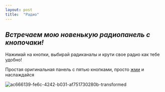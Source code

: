 ```yaml
---
layout: post
title:  "Радио"
---
```

## *Встречаем мою новенькую радиопанель с кнопочаки!*

Нажимай на кнопки, выбирай радиканалы и крути свое радио как тебе удобно!

Простая оригинальная панель с пятью кнопками, просто [жми](https://uzundemir.github.io/radio/) и наслаждайся

![ac666139-fe6c-4242-b031-af751730280b-transformed](https://user-images.githubusercontent.com/94790150/228792097-8ca90f6a-b993-41d6-b9b0-f09731a4fc18.jpeg)



